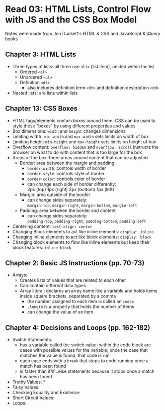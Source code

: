 # Read 03: HTML Lists, Control Flow with JS and the CSS Box Model

Notes were made from Jon Duckett's HTML & CSS and JavaScript & jQuery books

## Chapter 3: HTML Lists

* Three types of lists: all three use `<li>` (list item), nested within the list
  * Ordered `<ol>`
  * Unordered `<ul>`
  * Definition `<dl>`
    * also includes definition term `<dt>` and definition description `<dd>`
* Nested lists: are lists within lists

## Chapter 13: CSS Boxes

* HTML tags/elements contain boxes around them; CSS can be used to style these "boxes" by using different properties and values
* Box dimensions: `width` and `height` changes dimensions
* Limiting width: `min-width` and `max-width` sets limits on width of box
* Limiting height: `min-height` and `max-height` sets limits on height of box
* Overflow content: `overflow: hidden` and `overflow: scroll` instructs the browser on what to do with content that is too large for the box
* Areas of the box: three areas around content that can be adjusted
  * Border: area between the margin and padding
    * `border-width`: controls width of border
    * `border-style`: controls style of border
    * `border-color`: controls color of border
    * can change each side of border differently:  
      2px (top) 1px (right) 2px (bottom) 1px (left)
  * Margin: area outside of the border
    * can change sides separately:  
      `margin-top`, `margin-right`, `margin-bottom`, `margin-left`
  * Padding: area between the border and content
    * can change sides separately:  
    `padding-top`, `padding-right`, `padding-bottom`, `padding-left`
* Centering content: `text-align: center`
* Changing Block elements to act like inline elements: `display: inline`
* Changing Inline elements to act like block elements: `display: block`
* Changing block elements to flow like inline elements but keep their block features: `inline-block`

## Chapter 2: Basic JS Instructions (pp. 70-73)

* Arrays:
  * Creates lists of values that are related to each other
  * Can contain different data types
  * Array literal: declares an array name like a variable and holds items inside square brackets, separated by a comma
    * the number assigned to each item is called an `index`
    * `.length` is a property that holds the number of items
    * can change the value of an item

## Chapter 4: Decisions and Loops (pp. 162-182)

* Switch Statements: 
  * has a variable called the switch value; within the code block are cases with possible values for the variable; once the case that matches the value is found, that code is run
  * each case ends with a `break` that stops to code running once a match has been found
  * is faster than if/if...else statements because it stops once a match has been found 
* Truthy Values:
  * 
* Falsy Values:
* Checking Equality and Existence
* Short Circuit Values:
* Loops: 